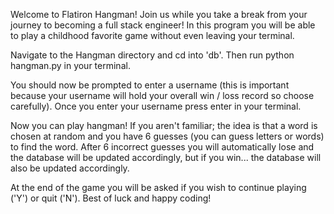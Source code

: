 Welcome to Flatiron Hangman! Join us while you take a break from your journey to becoming a full stack engineer! In this program you will be able to play a childhood favorite game without even leaving your terminal. 

Navigate to the Hangman directory and cd into 'db'. Then run python hangman.py in your terminal.

You should now be prompted to enter a username (this is important because your username will hold your overall win / loss record so choose carefully). Once you enter your username press enter in your terminal. 

Now you can play hangman! If you aren't familiar; the idea is that a word is chosen at random and you have 6 guesses (you can guess letters or words) to find the word. After 6 incorrect guesses you will automatically lose and the database will be updated accordingly, but if you win... the database will also be updated accordingly. 

At the end of the game you will be asked if you wish to continue playing ('Y') or quit ('N'). Best of luck and happy coding!